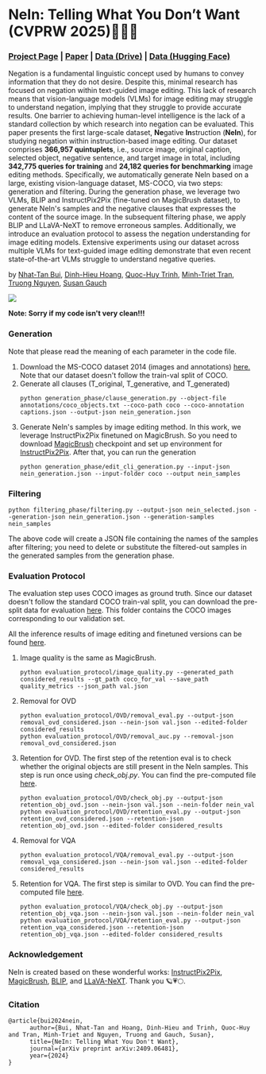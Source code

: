 # NeIn: Telling What You Don’t Want (CVPRW 2025)🌱🌻🌺

### [Project Page](https://tanbuinhat.github.io/NeIn/) | [Paper](https://arxiv.org/abs/2409.06481) | [Data (Drive)](https://drive.google.com/drive/folders/1pxiV6G__cWZ0qMOh4nDTTSiCQfkgyxPD?usp=drive_link) | [Data (Hugging Face)](https://huggingface.co/datasets/nhatttanbui/NeIn)

Negation is a fundamental linguistic concept used by humans to convey information that they do not desire. Despite this, minimal research has focused on negation within text-guided image editing. This lack of research means that vision-language models (VLMs) for image editing may struggle to understand negation, implying that they struggle to provide accurate results. One barrier to achieving human-level intelligence is the lack of a standard collection by which research into negation can be evaluated.
This paper presents the first large-scale dataset, **Ne**gative <b>In</b>struction (<b>NeIn</b>), for studying negation within instruction-based image editing. Our dataset comprises <b>366,957 quintuplets</b>, i.e., source image, original caption, selected object, negative sentence, and target image in total, including <b>342,775 queries for training</b> and <b>24,182 queries for benchmarking</b> image editing methods.
Specifically, we automatically generate NeIn based on a large, existing vision-language dataset, MS-COCO, via two steps: generation and filtering. 
During the generation phase, we leverage two VLMs, BLIP and InstructPix2Pix (fine-tuned on MagicBrush dataset), to generate NeIn's samples and the negative clauses that expresses the content of the source image. In the subsequent filtering phase, we apply BLIP and LLaVA-NeXT to remove erroneous samples.
Additionally, we introduce an evaluation protocol to assess the negation understanding for image editing models.
Extensive experiments using our dataset across multiple VLMs for text-guided image editing demonstrate that even recent state-of-the-art VLMs struggle to understand negative queries.


by [Nhat-Tan Bui](https://tanbuinhat.github.io/), [Dinh-Hieu Hoang](https://scholar.google.com/citations?user=713F7a8AAAAJ), [Quoc-Huy Trinh](https://huyquoctrinh.onrender.com/), [Minh-Triet Tran](https://en.hcmus.edu.vn/profile/tran-minh-triet/), [Truong Nguyen](https://jacobsschool.ucsd.edu/people/profile/truong-q-nguyen), [Susan Gauch](https://engineering.uark.edu/electrical-engineering-computer-science/computer-science-faculty/uid/sgauch/name/Susan+E.+Gauch/)


<image src="static/images/process.png">

<b>Note: Sorry if my code isn't very clean!!!</b>

### Generation
Note that please read the meaning of each parameter in the code file.
<ol>
<li> Download the MS-COCO dataset 2014 (images and annotations) <a href="https://cocodataset.org/#download">here.</a> Note that our dataset doesn't follow the train-val split of COCO.</li>
   
<li> Generate all clauses (T_original, T_generative, and T_generated)</li>
   
```
python generation_phase/clause_generation.py --object-file annotations/coco_objects.txt --coco-path coco --coco-annotation captions.json --output-json nein_generation.json
```

<li> Generate NeIn's samples by image editing method. In this work, we leverage InstructPix2Pix finetuned on MagicBrush. So you need to download <a href="https://osu-nlp-group.github.io/MagicBrush/">MagicBrush</a> checkpoint and set up environment for <a href="https://github.com/timothybrooks/instruct-pix2pix">InstructPix2Pix</a>. After that, you can run the generation</li>
   
```
python generation_phase/edit_cli_generation.py --input-json nein_generation.json --input-folder coco --output nein_samples
```
</ol>

### Filtering

```
python filtering_phase/filtering.py --output-json nein_selected.json --generation-json nein_generation.json --generation-samples nein_samples
```
The above code will create a JSON file containing the names of the samples after filtering; you need to delete or substitute the filtered-out samples in the generated samples from the generation phase.

### Evaluation Protocol
The evaluation step uses COCO images as ground truth. Since our dataset doesn't follow the standard COCO train-val split, you can download the pre-split data for evaluation <a href="https://drive.google.com/file/d/17vXF9ujsFyParFOYXoghwRdsd9SvhrXc/view?usp=drive_link">here</a>. This folder contains the COCO images corresponding to our validation set.

All the inference results of image editing and finetuned versions can be found <a href="https://drive.google.com/drive/folders/1CtlG1vkUsdBC9VvULuLYfcgaPTZTVHAL?usp=drive_link">here</a>.
<ol>
<li> Image quality is the same as MagicBrush. 

```
python evaluation_protocol/image_quality.py --generated_path considered_results --gt_path coco_for_val --save_path quality_metrics --json_path val.json
```
<li>Removal for OVD</li>

```
python evaluation_protocol/OVD/removal_eval.py --output-json removal_ovd_considered.json --nein-json val.json --edited-folder considered_results
python evaluation_protocol/OVD/removal_auc.py --removal-json removal_ovd_considered.json
```

<li>Retention for OVD. The first step of the retention eval is to check whether the original objects are still present in the NeIn samples. This step is run once using <em>check_obj.py</em>. You can find the pre-computed file <a href="https://drive.google.com/file/d/1EtRnMHaeGjWu5TWrPZdQSCakUW9H_W5O/view?usp=drive_link">here</a>.</li>

```
python evaluation_protocol/OVD/check_obj.py --output-json retention_obj_ovd.json --nein-json val.json --nein-folder nein_val
python evaluation_protocol/OVD/retention_eval.py --output-json retention_ovd_considered.json --retention-json retention_obj_ovd.json --edited-folder considered_results
```

<li>Removal for VQA</li>

```
python evaluation_protocol/VQA/removal_eval.py --output-json removal_vqa_considered.json --nein-json val.json --edited-folder considered_results
```

<li>Retention for VQA. The first step is similar to OVD. You can find the pre-computed file <a href="https://drive.google.com/file/d/1eKd0jy7m_iO0PEKRhVI5ioFT-_XhAE1k/view?usp=drive_link">here</a>.</li>

```
python evaluation_protocol/VQA/check_obj.py --output-json retention_obj_vqa.json --nein-json val.json --nein-folder nein_val
python evaluation_protocol/VQA/retention_eval.py --output-json retention_vqa_considered.json --retention-json retention_obj_vqa.json --edited-folder considered_results
```
</ol>



### Acknowledgement
NeIn is created based on these wonderful works: [InstructPix2Pix](https://www.timothybrooks.com/instruct-pix2pix), [MagicBrush](https://osu-nlp-group.github.io/MagicBrush/), [BLIP](https://github.com/salesforce/BLIP), and [LLaVA-NeXT](https://llava-vl.github.io/blog/2024-01-30-llava-next/). Thank you 🪐💗🌕.

### Citation

```
@article{bui2024nein,
      author={Bui, Nhat-Tan and Hoang, Dinh-Hieu and Trinh, Quoc-Huy and Tran, Minh-Triet and Nguyen, Truong and Gauch, Susan},
      title={NeIn: Telling What You Don't Want},
      journal={arXiv preprint arXiv:2409.06481},
      year={2024}
}
```
